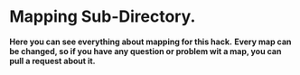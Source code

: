 # Mapping Sub-Directory.

**Here you can see everything about mapping for this hack.**
**Every map can be changed, so if you have any question or problem wit a map, you can pull a request about it.**

